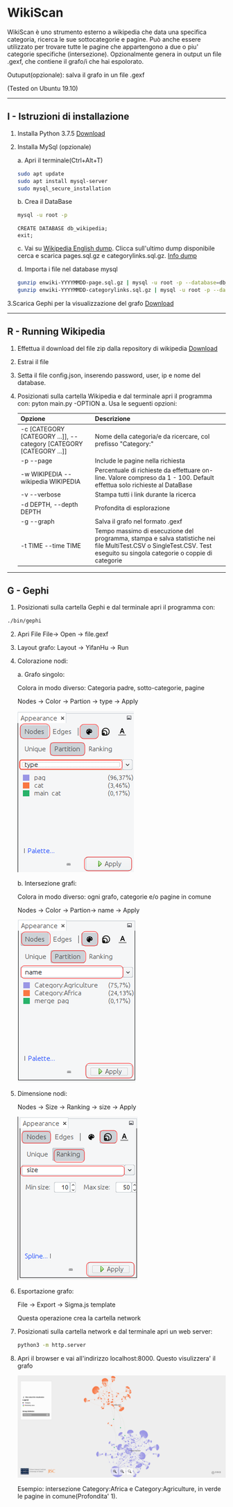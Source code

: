 # WikiScan 

WikiScan è uno strumento esterno a wikipedia che data una specifica categoria, ricerca le sue sottocategorie e pagine.
Può anche essere utilizzato per trovare tutte le pagine che appartengono a due o piu' categorie specifiche (intersezione).
Opzionalmente genera in output un file .gexf, che contiene il grafo/i che hai espolorato.

Outuput(opzionale): salva il grafo in un file .gexf


(Tested on Ubuntu 19.10)

---------------------------------
I - Istruzioni di installazione 
---------------------------------

1. Installa Python 3.7.5 [Download](https://www.python.org/downloads/release/python-375)

2. Installa MySql (opzionale)

    a. Apri il terminale(Ctrl+Alt+T)
    ```bash
    sudo apt update
    sudo apt install mysql-server
    sudo mysql_secure_installation
    ```
    b. Crea il DataBase
    ```bash
    mysql -u root -p
    ```
    ```mysql
    CREATE DATABASE db_wikipedia;
    exit;
    ```
    c. Vai su
    [Wikipedia English dump](https://ftp.acc.umu.se/mirror/wikimedia.org/dumps/enwiki/). Clicca sull'ultimo dump disponibile                     cerca e scarica pages.sql.gz e categorylinks.sql.gz. [Info dump](https://dumps.wikimedia.org/)

    d. Importa i file nel database mysql
    ```bash
    gunzip enwiki-YYYYMMDD-page.sql.gz | mysql -u root -p --database=db_wikipedia
    gunzip enwiki-YYYYMMDD-categorylinks.sql.gz | mysql -u root -p --database=db_wikipedia
    ```
 3.Scarica Gephi per la visualizzazione del grafo [Download](https://gephi.org/users/download/)

 ---------------------------------
 R - Running Wikipedia
 ---------------------------------

 1. Effettua il download del file zip dalla repository di wikipedia [Download](https://github.com/blegork/wikipedia/archive/master.zip)

 2. Estrai il file

 3. Setta il file config.json, inserendo password, user, ip e nome del database.

 4. Posizionati sulla cartella Wikipedia e dal terminale apri il programma con:
      pyton main.py -OPTION
	a. Usa le seguenti opzioni:

	| Opzione | Descrizione |
	| ------ | ------ |
	| -c [CATEGORY [CATEGORY ...]], --category [CATEGORY [CATEGORY ...]] | Nome della categoria/e da ricercare, col prefisso "Category:"|
	| -p --page | Include le pagine nella richiesta |
	| -w WIKIPEDIA --wikipedia WIKIPEDIA| Percentuale di richieste da effettuare on-line. Valore compreso da 1 - 100. Default effettua solo richieste al DataBase |
	| -v --verbose | Stampa tutti i link durante la ricerca |
	| -d DEPTH, --depth DEPTH | Profondita di esplorazione |
	| -g --graph | Salva il grafo nel formato .gexf |
	| -t TIME --time TIME | Tempo massimo di esecuzione del programma, stampa e salva statistiche nei file MultiTest.CSV o SingleTest.CSV. Test eseguito su singola categorie o coppie di categorie|
 ---------------------------------
 G - Gephi
 ---------------------------------

 1. Posizionati sulla cartella Gephi e dal terminale apri il programma con:

 ```bash
 ./bin/gephi
 ```
 2. Apri File
	File-> Open -> file.gexf

 3. Layout grafo: 
	Layout -> YifanHu -> Run

 4. Colorazione nodi:
 
 	a. Grafo singolo:
	
	Colora in modo diverso: Categoria padre, sotto-categorie, pagine
	
	Nodes -> Color -> Partion -> type -> Apply
		  
      ![](https://github.com/blegork/Wikipedia/blob/master/screen/SingleNodeColor.png)
     	
	b. Intersezione grafi:
	
	Colora in modo diverso: ogni grafo, categorie e/o pagine in comune
	
	Nodes -> Color -> Partion-> name -> Apply
		  
	![](https://github.com/blegork/Wikipedia/blob/master/screen/MultiNodeColor.png)
		  
	 
 5. Dimensione nodi:
 
	Nodes -> Size -> Ranking -> size -> Apply
		
	![](https://github.com/blegork/Wikipedia/blob/master/screen/NodeSize.png)

 6. Esportazione grafo:
 
	File -> Export -> Sigma.js template
	
	Questa operazione crea la cartella network

 7. Posizionati sulla cartella network e dal terminale apri un web server:
	```bash
	python3 -m http.server
	```
 8. Apri il browser e vai all'indirizzo localhost:8000. Questo visulizzera' il grafo
 
 	![](https://github.com/blegork/Wikipedia/blob/master/screen/Category:Agriculture%7CAfrica.png)
 
 	Esempio: intersezione Category:Africa e Category:Agriculture, in verde le pagine in comune(Profondita' 1).

